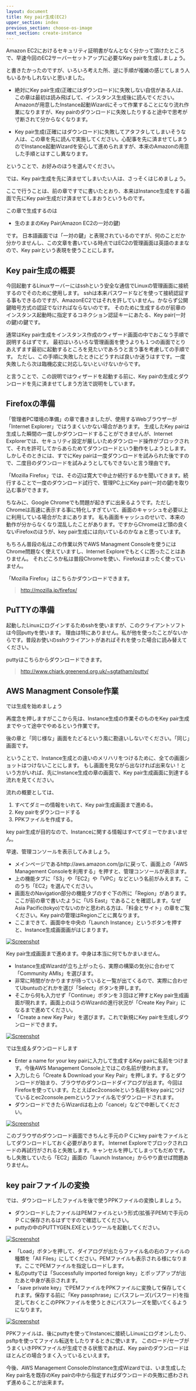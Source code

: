 ```yaml
---
layout: document
title: Key pair生成(EC2)
upper_section: index
previous_section: choose-os-image
next_section: create-instance
---
```

Amazon EC2におけるセキュリティ証明書がなんとなく分かって頂けたところで、早速今回のEC2サーバーセットアップに必要なKey pairを生成しましょう。

と書きたかったのですが、いろいろ考えた所、逆に手順が複雑の感じてしまう人もいるかもしれないと思いました。

- 絶対にKey pair生成(正確にはダウンロード)に失敗しない自信がある人は、この章は最初は読み飛ばして、インスタンス生成後に読んでください。Amazonが用意したInstance起動Wizardにそって作業することになり流れ作業になりますが、Key pairのダウンロードに失敗したりすると途中で思考が寸断されて分からなくなります。

- Key pair生成(正確にはダウンロード)に失敗してアタフタしてしまいそうな人は、この章を先に読んで実施してください。心配事を先に済ませてしまうのでInstance起動Wizardを安心して進められますが、本来のAmazonの用意した手順とはすこし異なります。

ということで、お好みのほうを選んでください。


では、Key pair生成を先に済ませてしまいたい人は、さっそくはじめましょう。

ここで行うことは、前の章ですでに書いたとおり、本来はInstance生成をする画面で先にKey pair生成だけ済ませてしまおうというものです。

この章で生成するのは

+ 生のままのKey Pair(Amazon EC2の一対の鍵)

です。
日本語画面では「一対の鍵」と表現されているのですが、何のことだか分かりませんし、この文章を書いている時点ではEC2の管理画面は英語のままなので、Key pairという表現を使うことにします。

## Key pair生成の概要
今回起動するLinuxサーバーにはsshという安全な通信でLinuxの管理画面に接続するのでそのために使用します。
sshは本来パスワードなどを使って接続認証する事もできるのですが、AmazonEC2ではそれを許していません。かならず公開鍵暗号方式の認証でなければならないのです。
そのために生成するのが前章のインスタンス起動時に指定するコネクション認証キーにあたる、Key pair(一対の鍵)の鍵です。

通常はKey pair生成をインスタンス作成のウィザード画面の中でおこなう手順で説明するはずです。
最初はいろいろな管理画面を使うよりも１つの画面でとりあえずます最初に起動するところを見たいであろうと言う事を考慮しての手順です。
ただし、この手順に失敗したときにどうすれば良いか迷うはすです。一度失敗したら次は臨機応変に対応しないといけないからです。

と言うことで、この説明ではウィザードを起動する前に、Key pairの生成とダウンロードを先に済ませてしまう方法で説明をしています。



## Firefoxの準備
「管理者PC環境の準備」の章で書きましたが、使用するWebブラウザーが「Internet Explorer」ではうまくいかない場合があります。
生成したKey pairは生成した瞬間の一度しかダウンロードすることができませんが、Internet Explorerでは、セキュリティ設定が厳しいためダウンロード操作がブロックされて、それを許可してからあらためてダウンロードという動作をしようとします。
しかしそのときには、すでにKey pairは一度ダウンロードを試みられた後ですので、二度目のダウンロードを試みようとしてもできないと言う理由です。

「Mozilla Firefox」では、その辺は寛大で中止か続行するかを聞いてきます。続行することで一度のダウンロード試行で、管理PC上にKey pair(一対の鍵)を取り込む事ができます。

ちなみに、Google Chromeでも問題が起きずに出来るようです。ただしChromeは高速に表示する事に特化しすぎていて、画面のキャッシュを必要以上に利用している場合がたまにあります。
私も画面キャッシュのせいで、本来の動作が分からなくなり混乱したことがあります。ですからChromeほど頭の良くないFirefoxのほうが、key pair生成には向いているのかなぁと思っています。

もちろん普段の私はこの作業以外でAWS Managment Consoleを使うにはChrome問題なく使えていますし、Internet Exploreでもとくに困ったことはありません。
それどころか私は普段Chromeを使い、Firefoxはまったく使っていません。

「Mozilla Firefox」はこちらかダウンロードできます。

> http://mozilla.jp/firefox/

## PuTTYの準備
起動したLinuxにログインするためsshを使いますが、このクライアントソフトは今回puttyを使います。
理由は特にありません。私が他を使ったことがないからです。普段お使いのsshクライアントがあればそれを使った場合に読み替えてください。

puttyはこちらからダウンロードできます。

> http://www.chiark.greenend.org.uk/~sgtatham/putty/

## AWS Managment Console作業
では生成を始めましょう

再度念を押しますがここから先は、Instance生成の作業そのものをKey pair生成までやって途中でやめるという作業です。

後の章と「同じ様な」画面をたどるという風に勘違いしないでください。「同じ」画面です。

ということで、Instance生成との違いのメリハリをつけるために、全ての画面ショットはつけないことにします。
もし画面を見ながら出なければ出来ない！という方がいれば、先にInstance生成の章の画面で、Key pair生成画面に到達する流れを見てください。

流れの概要としては、

1. すべてダミーの情報をいれて、Key pair生成画面まで進める。
2. Key pairをダウンロードする
3. PPKファイルを作成する。

key pair生成が目的なので、Instanceに関する情報はすべてダミーでかまいません。



早速、管理コンソールを表示してみましょう。

- メインページであるhttp://aws.amazon.com/jp/に戻って、画面上の「AWS Management Consoleを利用する」を押すと、管理コンソールが表示ます。
- 上の機能タブに「S3」や「EC2」や「VPC」などという名前がみえます。このうち「EC2」を選んでください。
- 画面左のNavigation部分の機能タブのすぐ下の所に「Region」があります。ここが前の章で書いたように「US East」であることを確認します。なぜAsia Pacific(tokyo)でないのかと思われる方は、「料金とサイト」の章をご覧ください。Key pairの管理はRegionごとに異なります。
- ここまできて、画面中を中央の「Launch Instance」というボタンを押すと、Instance生成画面画がはじまります。

[![Screenshot](img/thumb/EC2-06.01.Launch.gif)](img/EC2-06.01.Launch.gif)


Key pair生成画面まで進めます。中身は本当に何でもかまいません。
- Instance生成Wizardが立ち上がったら、実際の構築の気分に合わせて「Community AMIs」を選びます。
- 非常に時間がかかりますが待っていると一覧が出てくるので、実際に合わせてUbuntuのどれかを選び「Select」ボタンを押します。
- そこから何も入力せず「Continue」ボタンを３回ほど押すとKey pair生成画面が現れます。画面上のほうのWizardの進行状況が「Create Key Pair」になるまで進めてください。
- 「Create a new Key Pair」を選びます。これで新規にKey pairを生成しダウンロードできます。

[![Screenshot](img/thumb/EC2-06.02.Enter-key-pair-name.gif)](img/EC2-06.02.Enter-key-pair-name.gif)


では生成＆ダウンロードします
- Enter a name for your key pairに入力して生成するKey pairに名前をつけます。今後AWS Management Console上ではこの名前が使われます。
- 入力したら「Create & Download your Key Pair」を押します。するとダウンロードが始まり、ブラウザのダウンロードダイアログが出ます。今回はFirefoxを使っています。たとえばec2consoleという名前をkey pairにつけているとec2console.pemというファイル名でダウンロードされます。
- ダウンロードできたらWizardは右上の「cancel」などで中断してください。

[![Screenshot](img/thumb/EC2-06.03.browser-download.gif)](img/EC2-06.03.browser-download.gif)

このブラウザのダウンロード画面できちんと手元のＰＣにkey pairをファイルとしてダウンロードしておく必要があります。
Internet Exploreでブロックされロードの再試行がされると失敗します。キャンセルを押してしまってもだめです。
もし失敗していたら「EC2」画面の「Launch Instance」からやり直せば問題ありません。

## key pairファイルの変換
では、ダウンロードしたファイルを後で使うPPKファイルの変換しましょう。

- ダウンロードしたファイルはPEMファイルという形式(拡張子PEM)で手元のＰＣに保存されるはずですので確認してください。
- puttyの中のPUTTYGEN.EXEというツールを起動してください。

[![Screenshot](img/thumb/EC2-06.04.puttykeygen-load.gif)](img/EC2-06.04.puttykeygen-load.gif)

- 「Load」ボタンを押して、ダイアログが出たらファイル名の右のファイルの種類を「All Files」にしてください。PEMファイルも表示される様になります。ここでPEMファイルを指定しロードします。
- 私のputtyでは「Successfully imported foreign key」とポップアップが出たあと中身が表示されます。
- 「save private key」でPEMファイルをPPKファイルに変換して保存してくれます。保存する前に「Key passphrase」にパスフレーズ(パスワード)を指定しておくとこのPPKファイルを使うときにパスフレーズを聞いてくるようになります。

[![Screenshot](img/thumb/EC2-06.05.puttykeygen-loaded.gif)](img/EC2-06.05.puttykeygen-loaded.gif)

PPKファイルは、後にputtyを使ってInstanceに接続しLinuxにログオンしたり、psftpを使ってファイル転送をしたりするときに使います。
このロード/セーブがうまくいきPPKファイルが生成できる状態であれば、Key pairのダウンロードはほとんどの場合うまく入っているといえます。

今後、AWS Management ConsoleのInstance生成Wizardでは、いま生成したKey pair名を既存のKey pairの中から指定すればダウンロードの失敗に惑わされず進めることが出来ます。
